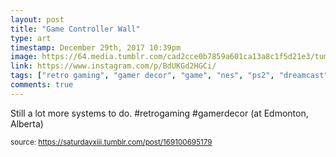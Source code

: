 ```yaml
---
layout: post
title: "Game Controller Wall"
type: art
timestamp: December 29th, 2017 10:39pm
image: https://64.media.tumblr.com/cad2cce0b7859a601ca13a8c1f5d21e3/tumblr_p1reelPgHt1rtskmuo1_500.jpg
link: https://www.instagram.com/p/BdUKGd2HGCi/
tags: ["retro gaming", "gamer decor", "game", "nes", "ps2", "dreamcast"]
comments: true
---
```

Still a lot more systems to do. #retrogaming #gamerdecor  (at Edmonton, Alberta)
 
  
<small>source: https://saturdayxiii.tumblr.com/post/169100695179</small>
